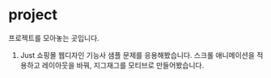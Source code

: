 # project
프로젝트를 모아놓는 곳입니다.

1. Just 쇼핑몰
웹디자인 기능사 샘플 문제를 응용해봤습니다. 스크롤 애니메이션을 적용하고 레이아웃을 바꿔, 지그재그를 모티브로 만들어봤습니다.
